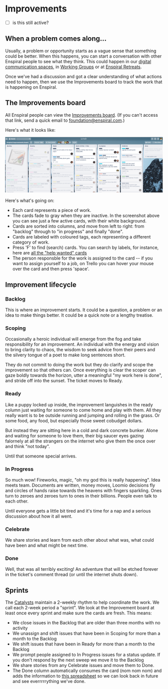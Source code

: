 # Improvements

- [ ] is this still active?

## When a problem comes along...

Usually, a problem or opportunity starts as a vague sense that something could be better. When this happens, you can start a conversation with other Enspiral people to see what they think. This could happen in our [digital communication spaces](https://github.com/enspiral/handbook/tree/d3234f4c1fe3afc87e5231beeb2d3926aee696d2/guides/guides/comms_guidelines.md), in [Working Groups](https://github.com/enspiral/handbook/tree/d3234f4c1fe3afc87e5231beeb2d3926aee696d2/guides/guides/working_groups.md) or at [Enspiral Retreats](https://github.com/enspiral/handbook/tree/d3234f4c1fe3afc87e5231beeb2d3926aee696d2/guides/guides/retreats.md).

Once we've had a discussion and got a clear understanding of what actions need to happen, then we use the Improvements board to track the work that is happening on Enspiral.

## The Improvements board

All Enspiral people can view the [Improvements board](https://trello.com/b/btHeb35m/enspiral-improvements-board). \(If you can't access that link, send a quick email to foundation@enspiral.com.\)

Here's what it looks like:

![Improvements board screenshot](../.gitbook/assets/trello.png)

Here's what's going on:

* Each card represents a piece of work.
* The cards fade to gray when they are inactive. In the screenshot above you can see just a few active cards, with their white background.
* Cards are sorted into columns, and move from left to right: from "backlog" through to "in progress" and finally "done".
* Cards are labeled with coloured tags, each representing a different category of work.
* Press 'F' to find \(search\) cards. You can search by labels, for instance, here are [all the "help wanted" cards](https://trello.com/b/btHeb35m/enspiral-improvements-board?menu=filter&filter=label:help%20wanted)
* The person responsble for the work is assigned to the card -- if you want to assign yourself to a job, on Trello you can hover your mouse over the card and then press 'space'.

## Improvement lifecycle

### Backlog

This is where an improvement starts. It could be a question, a problem or an idea to make things better. It could be a quick note or a lengthy treatise.

### Scoping

Occasionally a heroic individual will emerge from the fog and take responsibility for an improvement. An individual with the energy and vision to bring clarity to chaos, the wisdom to seek advice from their peers and the silvery tongue of a poet to make long sentences short.

They do not commit to doing the work but they do clarify and scope the improvement so that others can. Once everything is clear the scoper can gaze boldly towards the horizon, utter a meaningful "my work here is done", and stride off into the sunset. The ticket moves to Ready.

### Ready

Like a puppy locked up inside, the improvement languishes in the ready column just waiting for someone to come home and play with them. All they really want is to be outside running and jumping and rolling in the grass. Or some food, any food, but especially those sweet cobudget dollars.

But instead they are sitting here in a cold and dark concrete bunker. Alone and waiting for someone to love them, their big saucer eyes gazing falornely at all the strangers on the internet who give them the once over and think "not today".

Until that someone special arrives.

### In Progress

So much wow! Fireworks, magic, "oh my god this is really happening". Idea meets team. Documents are written, money moves, Loomio decisions fly and circles of hands raise towards the heavens with fingers sparkling. Ones turn to zeroes and zeroes turn to ones in their billions. People even talk to each other.

Until everyone gets a little bit tired and it's time for a nap and a serious discussion about how it all went.

### Celebrate

We share stories and learn from each other about what was, what could have been and what might be next time.

### Done

Well, that was all terribly exciting! An adventure that will be etched forever in the ticket's comment thread \(or until the internet shuts down\).

## Sprints

The [Catalysts](https://github.com/enspiral/handbook/tree/d3234f4c1fe3afc87e5231beeb2d3926aee696d2/guides/agreements/catalyst.md) maintain a 2-weekly rhythm to help coordinate the work. We call each 2-week period a "sprint". We look at the Improvement board at least once every sprint and make sure the cards are fresh. This means:

* We close issues in the Backlog that are older than three months with no activity
* We unassign and shift issues that have been in Scoping for more than a month to the Backlog
* We shift issues that have been in Ready for more than a month to the Backlog
* We prompt people assigned to In Progress issues for a status update. If you don't respond by the next sweep we move it to the Backlog
* We share stories from any Celebrate issues and move them to Done. 
* The Done column automatically consumes the card \(nom nom nom\) and adds the information to [this spreadsheet](https://docs.google.com/spreadsheets/u/2/d/1uX5vtcgtYHboO4Fxt0I2yAsedw6J0_MPMSwmwSIhClk/edit#gid=0) so we can look back in future and see everrrrrything we've done.

